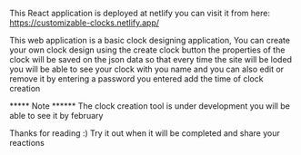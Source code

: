 This React application is deployed at netlify
you can visit it from here: https://customizable-clocks.netlify.app/

This web application is a basic clock designing application, You can create your own clock design using the create clock button
the properties of the clock will be saved on the json data 
so that every time the site will be loded 
you will be able to see your clock with you name and you can also edit or remove it by entering a password 
you entered add the time of clock creation

***** Note ****** 
The clock creation tool is under development 
you will be able to see it by february 



Thanks for reading :)
Try it out when it will be completed
and share your reactions


